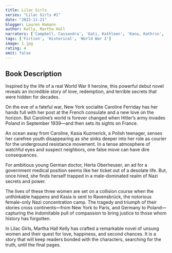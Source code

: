 ```yaml
---
title: Lilac Girls
series: "Lilac Girls #1"
date: "2022-11-21"
blogger: Lauren Hamann
author: Kelly, Martha Hall
narrators: ['Campbell, Cassandra', 'Gati, Kathleen', 'Kana, Kathrin', 'Kelly, Martha Hall']
tags: ['Fiction', 'Historical', 'World War 2']
image: 1.jpg
rating: 4
omit: false
---
```



## Book Description

Inspired by the life of a real World War II heroine, this powerful debut novel reveals an incredible story of love, redemption, and terrible secrets that were hidden for decades.

On the eve of a fateful war, New York socialite Caroline Ferriday has her hands full with her post at the French consulate and a new love on the horizon. But Caroline’s world is forever changed when Hitler’s army invades Poland in September 1939—and then sets its sights on France.

An ocean away from Caroline, Kasia Kuzmerick, a Polish teenager, senses her carefree youth disappearing as she sinks deeper into her role as courier for the underground resistance movement. In a tense atmosphere of watchful eyes and suspect neighbors, one false move can have dire consequences.

For ambitious young German doctor, Herta Oberheuser, an ad for a government medical position seems like her ticket out of a desolate life. But, once hired, she finds herself trapped in a male-dominated realm of Nazi secrets and power.

The lives of these three women are set on a collision course when the unthinkable happens and Kasia is sent to Ravensbrück, the notorious female-only Nazi concentration camp. The tragedy and triumph of their stories cross continents—from New York to Paris, and Germany to Poland—capturing the indomitable pull of compassion to bring justice to those whom history has forgotten.

In Lilac Girls, Martha Hall Kelly has crafted a remarkable novel of unsung women and their quest for love, happiness, and second chances. It is a story that will keep readers bonded with the characters, searching for the truth, until the final pages.